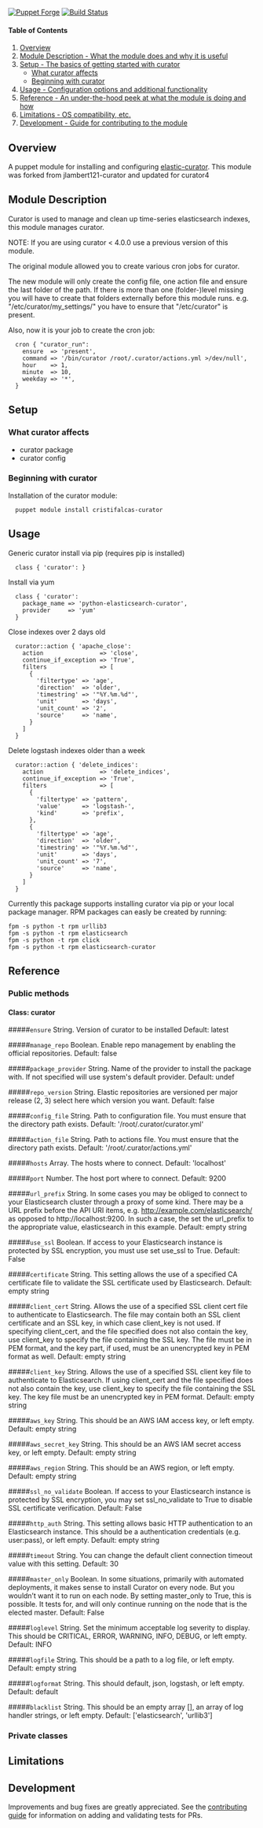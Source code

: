 [![Puppet Forge](http://img.shields.io/puppetforge/v/jlambert121/curator.svg)](https://forge.puppetlabs.com/jlambert121/curator)
[![Build Status](https://travis-ci.org/jlambert121/jlambert121-curator.png?branch=master)](https://travis-ci.org/jlambert121/jlambert121-curator)

#### Table of Contents

1. [Overview](#overview)
2. [Module Description - What the module does and why it is useful](#module-description)
3. [Setup - The basics of getting started with curator](#setup)
    * [What curator affects](#what-curator-affects)
    * [Beginning with curator](#beginning-with-curator)
4. [Usage - Configuration options and additional functionality](#usage)
5. [Reference - An under-the-hood peek at what the module is doing and how](#reference)
6. [Limitations - OS compatibility, etc.](#limitations)
7. [Development - Guide for contributing to the module](#development)


## Overview

A puppet module for installing and configuring [elastic-curator](https://github.com/elastic/curator).
This module was forked from jlambert121-curator and updated for curator4

## Module Description

Curator is used to manage and clean up time-series elasticsearch indexes, this module manages curator.

NOTE: If you are using curator < 4.0.0 use a previous version of this module.

The original module allowed you to create various cron jobs for curator.

The new module will only create the config file, one action file and ensure the last folder of the path. 
If there is more than one (folder-)level missing you will have to create that folders externally before this module runs. 
e.g. "/etc/curator/my_settings/" you have to ensure that "/etc/curator" is present.

Also, now it is your job to create the cron job:

```puppet
  cron { "curator_run":
    ensure  => 'present',
    command => '/bin/curator /root/.curator/actions.yml >/dev/null',
    hour    => 1,
    minute  => 10,
    weekday => '*',
  }
```

## Setup

### What curator affects

* curator package
* curator config

### Beginning with curator

Installation of the curator module:

```
  puppet module install cristifalcas-curator
```

## Usage

Generic curator install via pip (requires pip is installed)
```puppet
  class { 'curator': }
```

Install via yum
```puppet
  class { 'curator':
    package_name => 'python-elasticsearch-curator',
    provider     => 'yum'
  }
```

Close indexes over 2 days old
```puppet
  curator::action { 'apache_close':
    action                => 'close',
    continue_if_exception => 'True',
    filters               => [
      {
        'filtertype' => 'age',
        'direction'  => 'older',
        'timestring' => '"%Y.%m.%d"',
        'unit'       => 'days',
        'unit_count' => '2',
        'source'     => 'name',
      }
    ]
  }
```

Delete logstash indexes older than a week
```puppet
  curator::action { 'delete_indices':
    action                => 'delete_indices',
    continue_if_exception => 'True',
    filters               => [
      {
        'filtertype' => 'pattern',
        'value'      => 'logstash-',
        'kind'       => 'prefix',
      },
      {
        'filtertype' => 'age',
        'direction'  => 'older',
        'timestring' => '"%Y.%m.%d"',
        'unit'       => 'days',
        'unit_count' => '7',
        'source'     => 'name',
      }
    ]
  }
```

Currently this package supports installing curator via pip or your local
package manager.  RPM packages can easly be created by running:

```
fpm -s python -t rpm urllib3
fpm -s python -t rpm elasticsearch
fpm -s python -t rpm click
fpm -s python -t rpm elasticsearch-curator
```

## Reference

### Public methods

#### Class: curator

#####`ensure`
String.  Version of curator to be installed
Default: latest

#####`manage_repo`
Boolean. Enable repo management by enabling the official repositories.
Default: false

#####`package_provider`
String.  Name of the provider to install the package with.
         If not specified will use system's default provider.
Default: undef

#####`repo_version`
String.  Elastic repositories  are versioned per major release (2, 3)
         select here which version you want.
Default: false

#####`config_file`
String.  Path to configuration file. You must ensure that the directory path exists.
Default: '/root/.curator/curator.yml'

#####`action_file`
String.  Path to actions file. You must ensure that the directory path exists.
Default: '/root/.curator/actions.yml'

#####`hosts`
Array.   The hosts where to connect.
Default: 'localhost'

#####`port`
Number.  The host port where to connect.
Default: 9200

#####`url_prefix`
String.  In some cases you may be obliged to connect to your Elasticsearch cluster through a proxy of some kind.
         There may be a URL prefix before the API URI items, e.g. http://example.com/elasticsearch/ as opposed to
         http://localhost:9200. In such a case, the set the url_prefix to the appropriate value, elasticsearch in this example.
Default: empty string

#####`use_ssl`
Boolean. If access to your Elasticsearch instance is protected by SSL encryption, you must use set use_ssl to True.
Default: False

#####`certificate`
String.  This setting allows the use of a specified CA certificate file to validate the SSL certificate used by Elasticsearch.
Default: empty string

#####`client_cert`
String.  Allows the use of a specified SSL client cert file to authenticate to Elasticsearch. The file may contain both an SSL
         client certificate and an SSL key, in which case client_key is not used. If specifying client_cert, and the file
         specified does not also contain the key, use client_key to specify the file containing the SSL key. The file must be in
         PEM format, and the key part, if used, must be an unencrypted key in PEM format as well.
Default: empty string

#####`client_key`
String.  Allows the use of a specified SSL client key file to authenticate to Elasticsearch. If using client_cert and the file specified
         does not also contain the key, use client_key to specify the file containing the SSL key. The key file must be an unencrypted key
         in PEM format.
Default: empty string

#####`aws_key`
String.  This should be an AWS IAM access key, or left empty.
Default: empty string

#####`aws_secret_key`
String.  This should be an AWS IAM secret access key, or left empty.
Default: empty string

#####`aws_region`
String.  This should be an AWS region, or left empty.
Default: empty string

#####`ssl_no_validate`
Boolean. If access to your Elasticsearch instance is protected by SSL encryption, you may set ssl_no_validate to True to disable SSL
         certificate verification.
Default: False

#####`http_auth`
String.  This setting allows basic HTTP authentication to an Elasticsearch instance.
         This should be a authentication credentials (e.g. user:pass), or left empty.
Default: empty string

#####`timeout`
String.  You can change the default client connection timeout value with this setting.
Default: 30

#####`master_only`
Boolean. In some situations, primarily with automated deployments, it makes sense to install Curator on every node.
         But you wouldn’t want it to run on each node. By setting master_only to True, this is possible. It tests for,
         and will only continue running on the node that is the elected master.
Default: False

#####`loglevel`
String.  Set the minimum acceptable log severity to display. This should be CRITICAL, ERROR, WARNING, INFO, DEBUG, or left empty.
Default: INFO

#####`logfile`
String.  This should be a path to a log file, or left empty.
Default: empty string

#####`logformat`
String.  This should default, json, logstash, or left empty.
Default: default

#####`blacklist`
String.  This should be an empty array [], an array of log handler strings, or left empty.
Default: ['elasticsearch', 'urllib3']


### Private classes

## Limitations

## Development

Improvements and bug fixes are greatly appreciated.  See the [contributing guide](https://github.com/jlambert121/jlambert121-curator/CONTRIBUTING.md) for
information on adding and validating tests for PRs.
